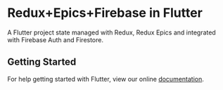 # Redux+Epics+Firebase in Flutter

A Flutter project state managed with Redux, Redux Epics and integrated with Firebase Auth and Firestore.

## Getting Started

For help getting started with Flutter, view our online
[documentation](https://flutter.io/).
